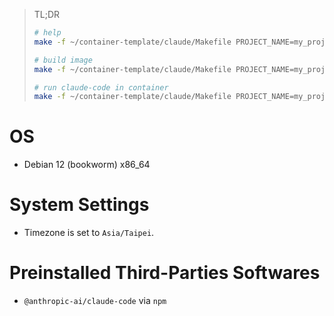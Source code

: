 > TL;DR
> ```sh
> # help
> make -f ~/container-template/claude/Makefile PROJECT_NAME=my_project PROJECT_PATH=~/my_project
>
> # build image
> make -f ~/container-template/claude/Makefile PROJECT_NAME=my_project PROJECT_PATH=~/my_project c-build
>
> # run claude-code in container
> make -f ~/container-template/claude/Makefile PROJECT_NAME=my_project PROJECT_PATH=~/my_project c-claude
>```

# OS
- Debian 12 (bookworm) x86_64

# System Settings
- Timezone is set to `Asia/Taipei`.

# Preinstalled Third-Parties Softwares
- `@anthropic-ai/claude-code` via `npm`
